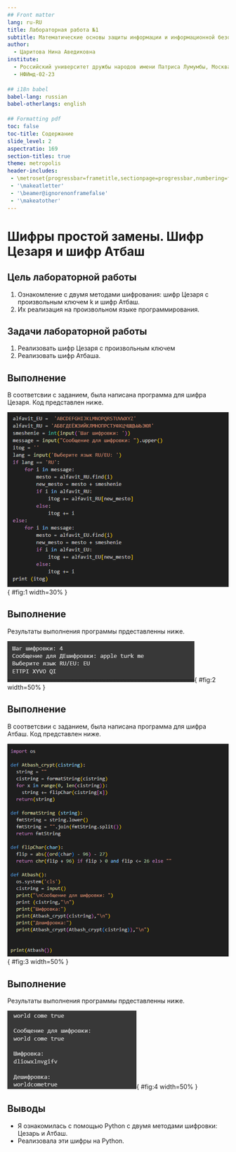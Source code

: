 ```yaml
---
## Front matter
lang: ru-RU
title: Лабораторная работа №1
subtitle: Математические основы защиты информации и информационной безопасности
author:
  - Царитова Нина Аведиковна
institute:
  - Российский университет дружбы народов имени Патриса Лумумбы, Москва, Россия
  - НФИмд-02-23

## i18n babel
babel-lang: russian
babel-otherlangs: english

## Formatting pdf
toc: false
toc-title: Содержание
slide_level: 2
aspectratio: 169
section-titles: true
theme: metropolis
header-includes:
 - \metroset{progressbar=frametitle,sectionpage=progressbar,numbering=fraction}
 - '\makeatletter'
 - '\beamer@ignorenonframefalse'
 - '\makeatother'
---
```


# Шифры простой замены. Шифр Цезаря и шифр Атбаш

## Цель лабораторной работы

1. Ознакомление с двумя методами шифрования: шифр Цезаря с произвольным ключем k и шифр Атбаш.
2. Их реализация на произвольном языке программирования.


## Задачи лабораторной работы

1. Реализовать шифр Цезаря с произвольным ключем
2. Реализовать шифр Атбаша.


## Выполнение

В соответсвии с заданием, была написана программа для шифра Цезаря. Код представлен ниже.
  
![Код шифра Цезаря](image/1.png){ #fig:1 width=30% }

## Выполнение

Результаты выполнения программы прдеставленны ниже.
  
![Результат шифрования](image/2.png){ #fig:2 width=50% }

## Выполнение

В соответсвии с заданием, была написана программа для шифра Атбаш. Код представлен ниже. 

![Код шифра Атбаш](image/3.png){ #fig:3 width=50% }

## Выполнение

Результаты выполнения программы прдеставленны ниже.
  
![Результат шифрования](image/4.png){ #fig:4 width=50% }


## Выводы
 * Я ознакомилась с помощью Python с двумя методами шифровки: Цезарь и Атбаш.
 * Реализовала эти шифры на Python.

 
  
  




